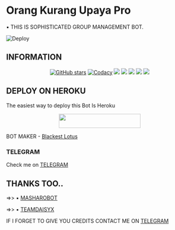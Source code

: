 # Orang Kurang Upaya Pro
▪️ THIS IS SOPHISTICATED GROUP MANAGEMENT BOT.

![Deploy](https://telegra.ph/file/451c5b417fdd2096371f4.png)

## INFORMATION

<p align="center">
    <a href="https://github.com/BlackestLotus"><img src="https://img.shields.io/github/stars/TEAMOFDEVIL-X/TIANABOT?style=for-the-badge" alt="GitHub stars" /></a>
    <a href="https://app.codacy.com/manual/TEAMOFDEVIL-X/TIANABOT/dashboard"> <img src="https://img.shields.io/codacy/grade/4d58f2a402b54aed8a7d95f7add45a81?color=brightgreen&logo=codacy&logoColor=green&style=for-the-badge" alt="Codacy" /></a>
    <a href="https://github.com/BlackestLotus/OKUBOT"> <img src="https://img.shields.io/github/repo-size/TEAMOFDEVIL-X/TIANABOT?color=orange&logo=github&logoColor=green&style=for-the-badge" /></a>
    <a href="https://github.com/TEAMOFDEVIL-X/TIANABOT/commits/prince"> <img src="https://img.shields.io/github/last-commit/TEAMOFDEVIL-X/TIANABOT?color=brown&logo=github&logoColor=green&style=for-the-badge" /></a>
    <a href="https://github.com/TEAMOFDEVIL-X/TIANABOT/issues"> <img src="https://img.shields.io/github/issues/TEAMOFDEVIL-X/TIANABOT?color=blueviolet&logo=github&logoColor=green&style=for-the-badge" /></a>
    <a href="https://github.com/TEAMOFDEVIL-X/TIANABOT/network/members"> <img src="https://img.shields.io/github/forks/TEAMOFDEVIL-X/TIANABOT?color=red&logo=github&logoColor=green&style=for-the-badge" /></a>  
    <a href="https://pypi.org/project/Telethon/"> <img src="https://img.shields.io/pypi/v/telethon?color=yellow&label=telethon&logo=python&logoColor=green&style=for-the-badge" /></a>
</p>

## DEPLOY ON HEROKU 

The easiest way to deploy this Bot Is Heroku

<p align="center"><a href="https://heroku.com/deploy?template=https://github.com/BlackestLotus/OKUBOT"> <img src="https://img.shields.io/badge/Deploy%20To%20Heroku-black?style=for-the-badge&logo=heroku" width="220" height="38.45"/></a></p>

BOT MAKER - [Blackest Lotus](https://t.me/BlackestLotus)

### TELEGRAM
Check me on [TELEGRAM](https://t.me/OrangKurangUpayaBot)

## THANKS TOO.. 
=>> ▪️ [MASHAROBOT](https://github.com/Mr-Dark-Prince/MashaRoBot)

=>> ▪️ [TEAMDAISYX](https://github.com/TeamDaisyX)

IF I FORGET TO GIVE YOU CREDITS CONTACT ME ON [TELEGRAM](https://t.me/BlackestLotus) 


